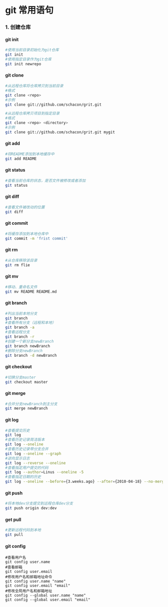 # git 常用语句

### 1. 创建仓库

#### git init

```sh
#使用当前目录初始化为git仓库
git init
#使用指定目录作为git仓库
git init newrepo
```

#### git clone

```sh
#从远程仓库将仓库拷贝到当前目录
#格式
git clone <repo>
#示例
git clone git://github.com/schacon/grit.git

#从远程仓库拷贝项目到指定目录
#格式
git clone <repo> <directory>
#示例
git clone git://github.com/schacon/grit.git mygit
```

#### git add

```sh
#将README添加到本地缓存中
git add README
```

#### git status

```sh
#查看当前仓库的状态，是否文件被修改或者添加
git status
```

#### git diff

```sh
#查看文件被改动的位置
git diff
```

#### git commit

```sh
#将缓存添加到本地仓库中
git commit -m 'frist commit'
```

#### git rm

```sh
#从仓库移除该目录
git rm flie
```

#### git mv

```sh
#移动、重命名文件
git mv README README.md
```

#### git branch

```sh
#列出当前本地分支
git branch
#查看所有分支（远程和本地）
git branch -a
#查看远程分支
git branch -r
#创建一个新分支newBranch
git branch newBranch
#删除分支newBranch
git branch -d newBranch
```

#### git checkout

```sh
#切换分支master
git checkout master
```

#### git merge

```sh
#合并分支newBranch到主分支
git merge newBranch
```

#### git log

```sh
#查看提交历史
git log
#查看历史记录简洁版本
git log --oneline
#查看历史记录带分支合并
git log --oneline --graph
#逆向显示日志
git log --reverse --oneline
#查看指定用户提交的代码
git log --author=Linus --oneline -5
#查看指定日期的历史
git log --oneline --before={3.weeks.ago} --after={2010-04-18} --no-merges
```

#### git push

```sh
#将本地dev分支提交到远程仓库dev分支
git push origin dev:dev
```

#### get pull

```sh
#更新远程代码到本地
git pull
```



#### git config

```SH
#查看用户名
git config user.name
#查看邮箱
git config user.email
#修改用户名和邮箱地址命令
git config user.name "name"
git config user.email "email"
#修改全局用户名和邮箱地址
git config --global user.name "name"
git config --global user.email "email"
```

